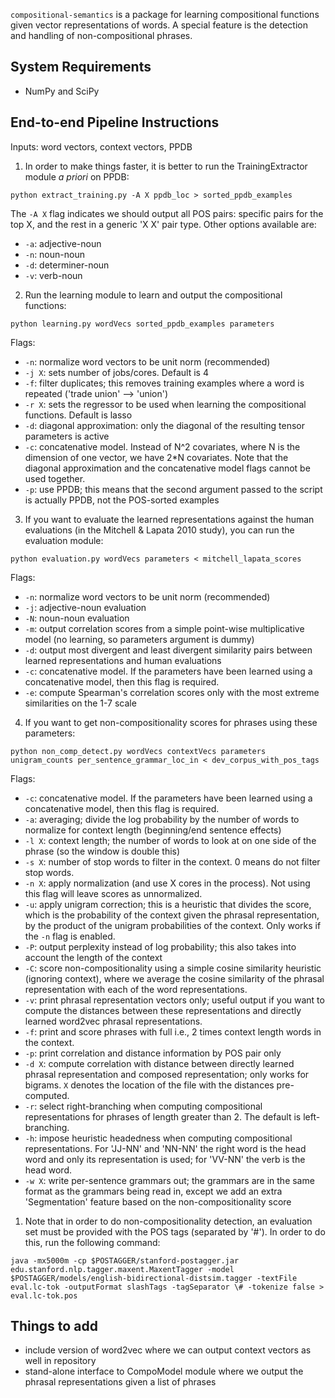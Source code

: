 `compositional-semantics` is a package for learning compositional functions given vector representations of words.  A special feature is the detection and handling of non-compositional phrases.  

## System Requirements

- NumPy and SciPy

## End-to-end Pipeline Instructions

Inputs: word vectors, context vectors, PPDB

1. In order to make things faster, it is better to run the TrainingExtractor module *a priori* on PPDB: 

```
python extract_training.py -A X ppdb_loc > sorted_ppdb_examples
```

  The `-A X` flag indicates we should output all POS pairs: specific pairs for the top X, and the rest in a generic 'X X' pair type. Other options available are:
  - `-a`: adjective-noun
  - `-n`: noun-noun
  - `-d`: determiner-noun
  - `-v`: verb-noun

2. Run the learning module to learn and output the compositional functions:

```
python learning.py wordVecs sorted_ppdb_examples parameters
```

  Flags:
  - `-n`: normalize word vectors to be unit norm (recommended)
  - `-j X`: sets number of jobs/cores. Default is 4
  - `-f`: filter duplicates; this removes training examples where a word is repeated ('trade union' --> 'union')
  - `-r X`: sets the regressor to be used when learning the compositional functions. Default is lasso
  - `-d`: diagonal approximation: only the diagonal of the resulting tensor parameters is active
  - `-c`: concatenative model. Instead of N^2 covariates, where N is the dimension of one vector, we have 2*N covariates. Note that the diagonal approximation and the concatenative model flags cannot be used together. 
  - `-p`: use PPDB; this means that the second argument passed to the script is actually PPDB, not the POS-sorted examples

3. If you want to evaluate the learned representations against the human evaluations (in the Mitchell & Lapata 2010 study), you can run the evaluation module:

```
python evaluation.py wordVecs parameters < mitchell_lapata_scores
```

  Flags:
  - `-n`: normalize word vectors to be unit norm (recommended)
  - `-j`: adjective-noun evaluation
  - `-N`: noun-noun evaluation
  - `-m`: output correlation scores from a simple point-wise multiplicative model (no learning, so parameters argument is dummy)
  - `-d`: output most divergent and least divergent similarity pairs between learned representations and human evaluations
  - `-c`: concatenative model. If the parameters have been learned using a concatenative model, then this flag is required. 
  - `-e`: compute Spearman's correlation scores only with the most extreme similarities on the 1-7 scale

4. If you want to get non-compositionality scores for phrases using these parameters:

```
python non_comp_detect.py wordVecs contextVecs parameters unigram_counts per_sentence_grammar_loc_in < dev_corpus_with_pos_tags
```

  Flags:
  - `-c`: concatenative model. If the parameters have been learned using a concatenative model, then this flag is required. 
  - `-a`: averaging; divide the log probability by the number of words to normalize for context length (beginning/end sentence effects)
  - `-l X`: context length; the number of words to look at on one side of the phrase (so the window is double this)
  - `-s X`: number of stop words to filter in the context. 0 means do not filter stop words. 
  - `-n X`: apply normalization (and use X cores in the process).  Not using this flag will leave scores as unnormalized. 
  - `-u`: apply unigram correction; this is a heuristic that divides the score, which is the probability of the context given the phrasal representation, by the product of the unigram probabilities of the context. Only works if the `-n` flag is enabled.   
  - `-P`: output perplexity instead of log probability; this also takes into account the length of the context
  - `-C`: score non-compositionality using a simple cosine similarity heuristic (ignoring context), where we average the cosine similarity of the phrasal representation with each of the word representations. 
  - `-v`: print phrasal representation vectors only; useful output if you want to compute the distances between these representations and directly learned word2vec phrasal representations. 
  - `-f`: print and score phrases with full i.e., 2 times context length words in the context. 
  - `-p`: print correlation and distance information by POS pair only
  - `-d X`: compute correlation with distance between directly learned phrasal representation and composed representation; only works for bigrams. `X` denotes the location of the file with the distances pre-computed. 
  - `-r`: select right-branching when computing compositional representations for phrases of length greater than 2.  The default is left-branching. 
  - `-h`: impose heuristic headedness when computing compositional representations.  For 'JJ-NN' and 'NN-NN' the right word is the head word and only its representation is used; for 'VV-NN' the verb is the head word. 
  - `-w X`: write per-sentence grammars out; the grammars are in the same format as the grammars being read in, except we add an extra 'Segmentation' feature based on the non-compositionality score

  1. Note that in order to do non-compositionality detection, an evaluation set must be provided with the POS tags (separated by '#').  In order to do this, run the following command:

  ```
  java -mx5000m -cp $POSTAGGER/stanford-postagger.jar edu.stanford.nlp.tagger.maxent.MaxentTagger -model $POSTAGGER/models/english-bidirectional-distsim.tagger -textFile eval.lc-tok -outputFormat slashTags -tagSeparator \# -tokenize false > eval.lc-tok.pos
  ```

## Things to add

- include version of word2vec where we can output context vectors as well in repository
- stand-alone interface to CompoModel module where we output the phrasal representations given a list of phrases
